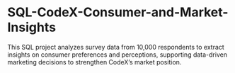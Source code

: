 # SQL-CodeX-Consumer-and-Market-Insights
This SQL project analyzes survey data from 10,000 respondents to extract insights on consumer preferences and perceptions, supporting data-driven marketing decisions to strengthen CodeX’s market position.
